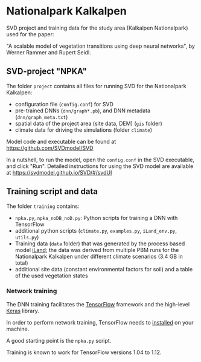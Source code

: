 # Nationalpark Kalkalpen
SVD project and training data for the study area (Kalkalpen Nationalpark) used for the paper:

"A scalable model of vegetation transitions using deep neural networks", by Werner Rammer and Rupert Seidl.


## SVD-project "NPKA"

The folder `project` contains all files for running SVD for the Nationalpark Kalkalpen:

* configuration file (`config.conf`) for SVD
* pre-trained DNNs (`dnn/graph*.pb`), and DNN metadata (`dnn/graph_meta.txt`)
* spatial data of the project area (site data, DEM) (`gis` folder)
* climate data for driving the simulations (folder `climate`)

Model code and executable can be found at https://github.com/SVDmodel/SVD

In a nutshell, to run the model, open the `config.conf` in the SVD executable, and click "Run". Detailed instructions for using the SVD model
are available at https://svdmodel.github.io/SVD/#/svdUI

## Training script and data

The folder `training` contains:

* `npka.py`, `npka_noDB_noD.py`: Python scripts for training a DNN with TensorFlow
* additional python scripts (`climate.py`, `examples.py`, `iLand_env.py`, `utils.py`)
* Training data (`data` folder) that was generated by the process based model [iLand](iland.boku.ac.at); 
the data was derived from multiple PBM runs for the Nationalpark Kalkalpen under 
different climate scenarios (3.4 GB in total)
* additional site data (constant environmental factors for soil) and a table of the used vegetation states

### Network training

The DNN training facilitates the [TensorFlow](tensorflow.org) framework and the 
high-level [Keras](https://www.tensorflow.org/guide/keras) library.

In order to perform network training, TensorFlow needs to [installed](tensorflow.org/install) on your machine.

A good starting point is the `npka.py` script. 

Training is known to work for TensorFlow versions 1.04 to 1.12.

